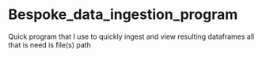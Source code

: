 # Bespoke_data_ingestion_program
Quick program that I use to quickly ingest and view resulting dataframes
all that is need is file(s) path
